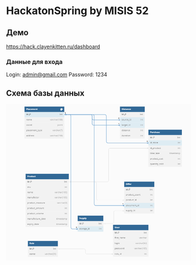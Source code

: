 # HackatonSpring by MISIS 52

## Демо

https://hack.clayenkitten.ru/dashboard

### Данные для входа

Login: admin@gmail.com
Password: 1234

## Схема базы данных

![](db.png)
